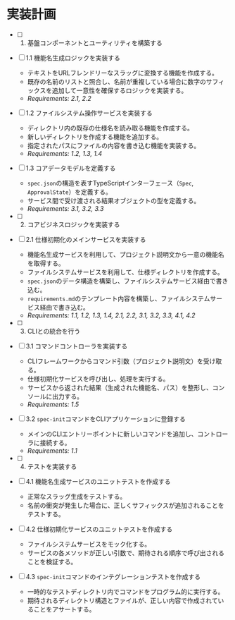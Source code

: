 # 実装計画

- [ ] 1. 基盤コンポーネントとユーティリティを構築する
- [ ] 1.1 機能名生成ロジックを実装する
  - テキストをURLフレンドリーなスラッグに変換する機能を作成する。
  - 既存の名前のリストと照合し、名前が重複している場合に数字のサフィックスを追加して一意性を確保するロジックを実装する。
  - _Requirements: 2.1, 2.2_

- [ ] 1.2 ファイルシステム操作サービスを実装する
  - ディレクトリ内の既存の仕様名を読み取る機能を作成する。
  - 新しいディレクトリを作成する機能を追加する。
  - 指定されたパスにファイルの内容を書き込む機能を実装する。
  - _Requirements: 1.2, 1.3, 1.4_

- [ ] 1.3 コアデータモデルを定義する
  - `spec.json`の構造を表すTypeScriptインターフェース（`Spec`, `ApprovalState`）を定義する。
  - サービス間で受け渡される結果オブジェクトの型を定義する。
  - _Requirements: 3.1, 3.2, 3.3_

- [ ] 2. コアビジネスロジックを実装する
- [ ] 2.1 仕様初期化のメインサービスを実装する
  - 機能名生成サービスを利用して、プロジェクト説明文から一意の機能名を取得する。
  - ファイルシステムサービスを利用して、仕様ディレクトリを作成する。
  - `spec.json`のデータ構造を構築し、ファイルシステムサービス経由で書き込む。
  - `requirements.md`のテンプレート内容を構築し、ファイルシステムサービス経由で書き込む。
  - _Requirements: 1.1, 1.2, 1.3, 1.4, 2.1, 2.2, 3.1, 3.2, 3.3, 4.1, 4.2_

- [ ] 3. CLIとの統合を行う
- [ ] 3.1 コマンドコントローラを実装する
  - CLIフレームワークからコマンド引数（プロジェクト説明文）を受け取る。
  - 仕様初期化サービスを呼び出し、処理を実行する。
  - サービスから返された結果（生成された機能名、パス）を整形し、コンソールに出力する。
  - _Requirements: 1.5_

- [ ] 3.2 `spec-init`コマンドをCLIアプリケーションに登録する
  - メインのCLIエントリーポイントに新しいコマンドを追加し、コントローラに接続する。
  - _Requirements: 1.1_

- [ ] 4. テストを実装する
- [ ] 4.1 機能名生成サービスのユニットテストを作成する
  - 正常なスラッグ生成をテストする。
  - 名前の衝突が発生した場合に、正しくサフィックスが追加されることをテストする。

- [ ] 4.2 仕様初期化サービスのユニットテストを作成する
  - ファイルシステムサービスをモック化する。
  - サービスの各メソッドが正しい引数で、期待される順序で呼び出されることを検証する。

- [ ] 4.3 `spec-init`コマンドのインテグレーションテストを作成する
  - 一時的なテストディレクトリ内でコマンドをプログラム的に実行する。
  - 期待されるディレクトリ構造とファイルが、正しい内容で作成されていることをアサートする。
